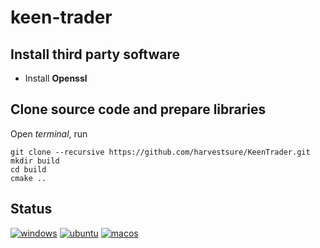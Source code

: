 # keen-trader

## Install third party software

* Install **Openssl**

## Clone source code and prepare libraries

Open *terminal*, run

    git clone --recursive https://github.com/harvestsure/KeenTrader.git
    mkdir build
    cd build
    cmake ..

## Status

[![windows](https://github.com/harvestsure/KeenTrader/actions/workflows/windows.yml/badge.svg)](https://github.com/harvestsure/KeenTrader/actions/workflows/windows.yml)
[![ubuntu](https://github.com/harvestsure/KeenTrader/actions/workflows/ubuntu.yml/badge.svg)](https://github.com/harvestsure/KeenTrader/actions/workflows/ubuntu.yml)
[![macos](https://github.com/harvestsure/KeenTrader/actions/workflows/macos.yml/badge.svg)](https://github.com/harvestsure/KeenTrader/actions/workflows/macos.yml)
